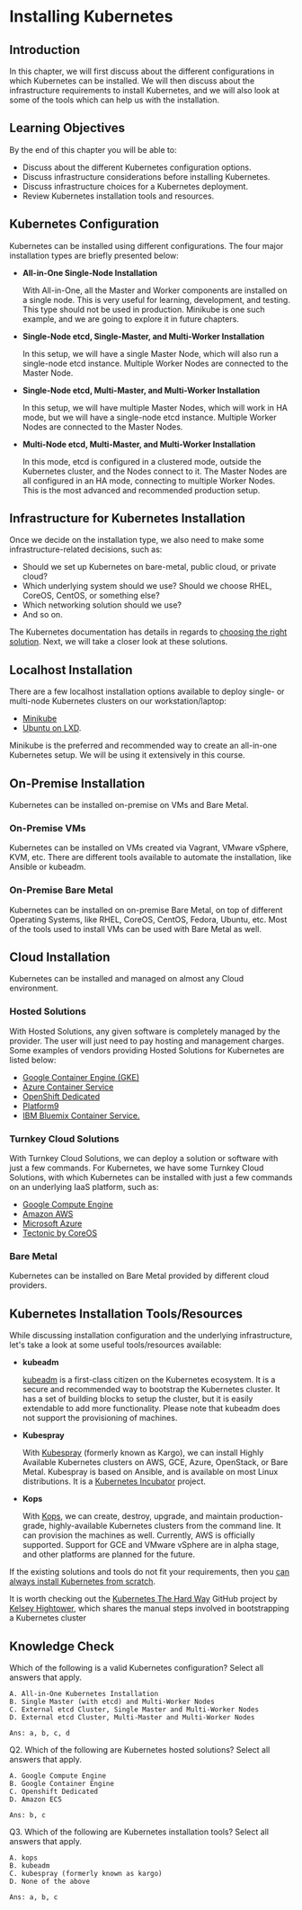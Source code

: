 Installing Kubernetes
=====================

## Introduction
In this chapter, we will first discuss about the different configurations in which Kubernetes can be installed. We will then discuss about the infrastructure requirements to install Kubernetes, and we will also look at some of the tools which can help us with the installation. 

## Learning Objectives
By the end of this chapter you will be able to:

+ Discuss about the different Kubernetes configuration options.
+ Discuss infrastructure considerations before installing Kubernetes.
+ Discuss infrastructure choices for a Kubernetes deployment.
+ Review Kubernetes installation tools and resources.

## Kubernetes Configuration
Kubernetes can be installed using different configurations. The four major installation types are briefly presented below:

+ __All-in-One Single-Node Installation__

    With All-in-One, all the Master and Worker components are installed on a single node. This is very useful for learning, development, and testing. This type should not be used in production. Minikube is one such example, and we are going to explore it in future chapters.

+ __Single-Node etcd, Single-Master, and Multi-Worker Installation__

    In this setup, we will have a single Master Node, which will also run a single-node etcd instance. Multiple Worker Nodes are connected to the Master Node.

+ __Single-Node etcd, Multi-Master, and Multi-Worker Installation__

    In this setup, we will have multiple Master Nodes, which will work in HA mode, but we will have a single-node etcd instance. Multiple Worker Nodes are connected to the Master Nodes.

+ __Multi-Node etcd, Multi-Master, and Multi-Worker Installation__

    In this mode, etcd is configured in a clustered mode, outside the Kubernetes cluster, and the Nodes connect to it. The Master Nodes are all configured in an HA mode, connecting to multiple Worker Nodes. This is the most advanced and recommended production setup.

## Infrastructure for Kubernetes Installation
Once we decide on the installation type, we also need to make some infrastructure-related decisions, such as:

+ Should we set up Kubernetes on bare-metal, public cloud, or private cloud?
+ Which underlying system should we use? Should we choose RHEL, CoreOS, CentOS, or something else?
+ Which networking solution should we use?
+ And so on.

The Kubernetes documentation has details in regards to [choosing the right solution](https://kubernetes.io/docs/setup/pick-right-solution/). Next, we will take a closer look at these solutions.

## Localhost Installation
There are a few localhost installation options available to deploy single- or multi-node Kubernetes clusters on our workstation/laptop:

+ [Minikube](https://kubernetes.io/docs/getting-started-guides/minikube/)
+ [Ubuntu on LXD](https://kubernetes.io/docs/getting-started-guides/ubuntu/local/).

Minikube is the preferred and recommended way to create an all-in-one Kubernetes setup. We will be using it extensively in this course.

## On-Premise Installation
Kubernetes can be installed on-premise on VMs and Bare Metal.

### On-Premise VMs

Kubernetes can be installed on VMs created via Vagrant, VMware vSphere, KVM, etc. There are different tools available to automate the installation, like Ansible or kubeadm.

### On-Premise Bare Metal

Kubernetes can be installed on on-premise Bare Metal, on top of different Operating Systems, like RHEL, CoreOS, CentOS, Fedora, Ubuntu, etc. Most of the tools used to install VMs can be used with Bare Metal as well. 

## Cloud Installation
Kubernetes can be installed and managed on almost any Cloud environment.

### Hosted Solutions
With Hosted Solutions, any given software is completely managed by the provider. The user will just need to pay hosting and management charges. Some examples of vendors providing Hosted Solutions for Kubernetes are listed below:

+ [Google Container Engine (GKE)](https://cloud.google.com/container-engine/)
+ [Azure Container Service](https://azure.microsoft.com/en-us/services/container-service/)
+ [OpenShift Dedicated](https://www.openshift.com/dedicated/)
+ [Platform9](https://platform9.com/support/kubernetes-at-the-command-line-up-and-running-with-kubectl/)
+ [IBM Bluemix Container Service.](https://console.ng.bluemix.net/docs/containers/container_index.html)

### Turnkey Cloud Solutions
With Turnkey Cloud Solutions, we can deploy a solution or software with just a few commands. For Kubernetes, we have some Turnkey Cloud Solutions, with which Kubernetes can be installed with just a few commands on an underlying IaaS platform, such as:

+ [Google Compute Engine](https://kubernetes.io/docs/getting-started-guides/gce/)
+ [Amazon AWS](https://kubernetes.io/docs/getting-started-guides/aws/)
+ [Microsoft Azure](https://kubernetes.io/docs/getting-started-guides/azure/)
+ [Tectonic by CoreOS](https://coreos.com/tectonic)

### Bare Metal
Kubernetes can be installed on Bare Metal provided by different cloud providers.

## Kubernetes Installation Tools/Resources
While discussing installation configuration and the underlying infrastructure, let's take a look at some useful tools/resources available:

+ __kubeadm__

    [kubeadm](https://github.com/kubernetes/kubeadm) is a first-class citizen on the Kubernetes ecosystem. It is a secure and recommended way to bootstrap the Kubernetes cluster. It has a set of building blocks to setup the cluster, but it is easily extendable to add more functionality. Please note that kubeadm does not support the provisioning of machines.

+ __Kubespray__

    With [Kubespray](https://github.com/kubernetes-incubator/kubespray) (formerly known as Kargo), we can install Highly Available Kubernetes clusters on AWS, GCE, Azure, OpenStack, or Bare Metal. Kubespray is based on Ansible, and is available on most Linux distributions. It is a [Kubernetes Incubator](https://github.com/kubernetes-incubator/kargo) project.

+ __Kops__

    With [Kops](https://github.com/kubernetes/kops), we can create, destroy, upgrade, and maintain production-grade, highly-available Kubernetes clusters from the command line. It can provision the machines as well. Currently, AWS is officially supported. Support for GCE and VMware vSphere are in alpha stage, and other platforms are planned for the future.

If the existing solutions and tools do not fit your requirements, then you [can always install Kubernetes from scratch](https://kubernetes.io/docs/getting-started-guides/scratch/).

It is worth checking out the [Kubernetes The Hard Way]() GitHub project by [Kelsey Hightower](https://twitter.com/kelseyhightower), which shares the manual steps involved in bootstrapping a Kubernetes cluster

## Knowledge Check
Which of the following is a valid Kubernetes configuration? Select all answers that apply.

    A. All-in-One Kubernetes Installation
    B. Single Master (with etcd) and Multi-Worker Nodes
    C. External etcd Cluster, Single Master and Multi-Worker Nodes
    D. External etcd Cluster, Multi-Master and Multi-Worker Nodes

    Ans: a, b, c, d

Q2. Which of the following are Kubernetes hosted solutions? Select all answers that apply.

    A. Google Compute Engine
    B. Google Container Engine
    C. Openshift Dedicated
    D. Amazon ECS

    Ans: b, c


Q3. Which of the following are Kubernetes installation tools? Select all answers that apply.

    A. kops
    B. kubeadm
    C. kubespray (formerly known as kargo)
    D. None of the above

    Ans: a, b, c


